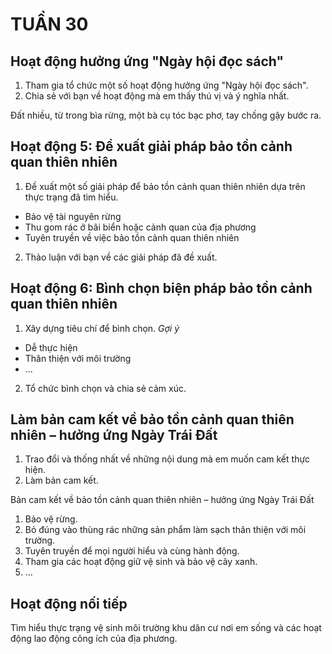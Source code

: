 # TUẦN 30

## Hoạt động hưởng ứng "Ngày hội đọc sách"
1. Tham gia tổ chức một số hoạt động hưởng ứng "Ngày hội đọc sách".
2. Chia sẻ với bạn về hoạt động mà em thấy thú vị và ý nghĩa nhất.

Đất nhiều, từ trong bìa rừng,
một bà cụ tóc bạc phơ, tay chống gậy bước ra.

## Hoạt động 5: Đề xuất giải pháp bảo tồn cảnh quan thiên nhiên
1. Đề xuất một số giải pháp để bảo tồn cảnh quan thiên nhiên dựa trên thực trạng đã tìm hiểu.
* Bảo vệ tài nguyên rừng
* Thu gom rác ở bãi biển hoặc cảnh quan của địa phương
* Tuyên truyền về việc bảo tồn cảnh quan thiên nhiên

2. Thảo luận với bạn về các giải pháp đã đề xuất.

## Hoạt động 6: Bình chọn biện pháp bảo tồn cảnh quan thiên nhiên
1. Xây dựng tiêu chí để bình chọn.
*Gợi ý*
* Dễ thực hiện
* Thân thiện với môi trường
* ...

2. Tổ chức bình chọn và chia sẻ cảm xúc.

## Làm bản cam kết về bảo tồn cảnh quan thiên nhiên – hưởng ứng Ngày Trái Đất
1. Trao đổi và thống nhất về những nội dung mà em muốn cam kết thực hiện.
2. Làm bản cam kết.

Bản cam kết về bảo tồn cảnh quan thiên nhiên – hưởng ứng Ngày Trái Đất
1. Bảo vệ rừng.
2. Bỏ đúng vào thùng rác những sản phẩm làm sạch thân thiện với môi trường.
3. Tuyên truyền để mọi người hiểu và cùng hành động.
4. Tham gia các hoạt động giữ vệ sinh và bảo vệ cây xanh.
5. ...

## Hoạt động nối tiếp
Tìm hiểu thực trạng vệ sinh môi trường khu dân cư nơi em sống và các hoạt động lao động công ích của địa phương.
